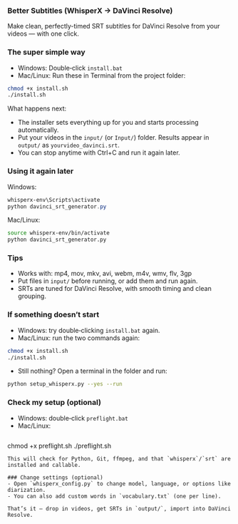 ### Better Subtitles (WhisperX → DaVinci Resolve)

Make clean, perfectly-timed SRT subtitles for DaVinci Resolve from your videos — with one click.

### The super simple way
- Windows: Double‑click `install.bat`
- Mac/Linux: Run these in Terminal from the project folder:

```bash
chmod +x install.sh
./install.sh
```

What happens next:
- The installer sets everything up for you and starts processing automatically.
- Put your videos in the `input/` (or `Input/`) folder. Results appear in `output/` as `yourvideo_davinci.srt`.
- You can stop anytime with Ctrl+C and run it again later.

### Using it again later
Windows:

```powershell
whisperx-env\Scripts\activate
python davinci_srt_generator.py
```

Mac/Linux:

```bash
source whisperx-env/bin/activate
python davinci_srt_generator.py
```

### Tips
- Works with: mp4, mov, mkv, avi, webm, m4v, wmv, flv, 3gp
- Put files in `input/` before running, or add them and run again.
- SRTs are tuned for DaVinci Resolve, with smooth timing and clean grouping.

### If something doesn’t start
- Windows: try double‑clicking `install.bat` again.
- Mac/Linux: run the two commands again:

```bash
chmod +x install.sh
./install.sh
```

- Still nothing? Open a terminal in the folder and run:

```bash
python setup_whisperx.py --yes --run
```

### Check my setup (optional)
- Windows: double‑click `preflight.bat`
- Mac/Linux:
  ```bash
chmod +x preflight.sh
./preflight.sh
  ```
This will check for Python, Git, ffmpeg, and that `whisperx`/`srt` are installed and callable.

### Change settings (optional)
- Open `whisperx_config.py` to change model, language, or options like diarization.
- You can also add custom words in `vocabulary.txt` (one per line).

That’s it — drop in videos, get SRTs in `output/`, import into DaVinci Resolve.